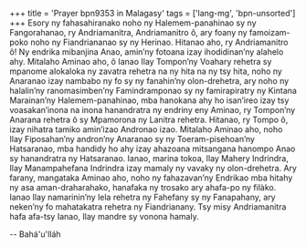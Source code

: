 +++
title = 'Prayer bpn9353 in Malagasy'
tags = ['lang-mg', 'bpn-unsorted']
+++
Esory ny fahasahiranako noho ny Halemem-panahinao sy ny Fangorahanao, ry Andriamanitra, Andriamanitro ô, ary foany ny famoizam-poko noho ny Fiandriananao sy ny Herinao. Hitanao aho, ry Andriamanitro ô! Ny endrika mibanjina Anao, amin’ny fotoana izay ihodidinan’ny alahelo ahy. Mitalaho Aminao aho, ô Ianao Ilay Tompon’ny Voahary rehetra sy mpanome alokaloka ny zavatra rehetra na ny hita na ny tsy hita, noho ny Anaranao izay nambabo ny fo sy ny fanahin’ny olon-drehetra, ary noho ny halalin’ny ranomasimben’ny Famindramponao sy ny famirapiratry ny Kintana Marainan’ny Halemem-panahinao, mba hanokana ahy ho isan’ireo izay tsy voasakan’inona na inona hanandratra ny endriny eny Aminao, ry Tompon’ny Anarana rehetra ô  sy Mpamorona ny Lanitra rehetra.
Hitanao, ry Tompo ô, izay nihatra tamiko amin’izao Andronao izao. Mitalaho Aminao aho, noho Ilay Fiposahan’ny andron’ny Anaranao sy ny Toeram-pisehoan’ny Hatsaranao, mba handidy ho ahy izay ahazoana mitsangana hanompo Anao sy hanandratra ny Hatsaranao. Ianao, marina tokoa, Ilay Mahery Indrindra, Ilay Manampahefana Indrindra izay mamaly ny vavaky ny olon-drehetra.
Ary farany, mangataka Aminao aho, noho ny fahazavan’ny Endrikao mba hitahy ny asa aman-draharahako, hanafaka ny trosako ary ahafa-po ny filàko. Ianao Ilay namarinin’ny lela rehetra ny Fahefany sy ny Fanapahany, ary neken’ny fo mahatakatra rehetra ny Fiandrianany. Tsy misy Andriamanitra hafa afa-tsy Ianao, Ilay mandre sy vonona hamaly.

-- Bahá'u'lláh
